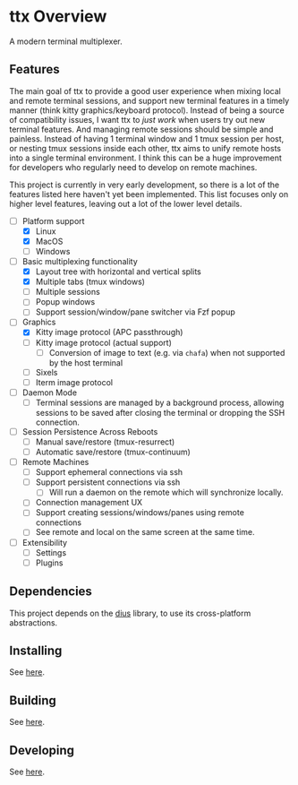 # ttx Overview

A modern terminal multiplexer.

## Features

The main goal of ttx to provide a good user experience when mixing local and remote terminal sessions, and support new
terminal features in a timely manner (think kitty graphics/keyboard protocol). Instead of being a source of
compatibility issues, I want ttx to _just work_ when users try out new terminal features. And managing remote sessions should
be simple and painless. Instead of having 1 terminal window and 1 tmux session per host, or nesting tmux sessions inside
each other, ttx aims to unify remote hosts into a single terminal environment. I think this can be a huge improvement for
developers who regularly need to develop on remote machines.

This project is currently in very early development, so there is a lot of the features listed here haven't
yet been implemented. This list focuses only on higher level features, leaving out a lot of the lower level
details.

- [ ] Platform support
  - [x] Linux
  - [x] MacOS
  - [ ] Windows
- [ ] Basic multiplexing functionality
  - [x] Layout tree with horizontal and vertical splits
  - [x] Multiple tabs (tmux windows)
  - [ ] Multiple sessions
  - [ ] Popup windows
  - [ ] Support session/window/pane switcher via Fzf popup
- [ ] Graphics
  - [x] Kitty image protocol (APC passthrough)
  - [ ] Kitty image protocol (actual support)
    - [ ] Conversion of image to text (e.g. via `chafa`) when not supported by the host terminal
  - [ ] Sixels
  - [ ] Iterm image protocol
- [ ] Daemon Mode
  - [ ] Terminal sessions are managed by a background process, allowing sessions to be saved after closing the terminal
        or dropping the SSH connection.
- [ ] Session Persistence Across Reboots
  - [ ] Manual save/restore (tmux-resurrect)
  - [ ] Automatic save/restore (tmux-continuum)
- [ ] Remote Machines
  - [ ] Support ephemeral connections via ssh
  - [ ] Support persistent connections via ssh
    - [ ] Will run a daemon on the remote which will synchronize locally.
  - [ ] Connection management UX
  - [ ] Support creating sessions/windows/panes using remote connections
  - [ ] See remote and local on the same screen at the same time.
- [ ] Extensibility
  - [ ] Settings
  - [ ] Plugins

## Dependencies

This project depends on the [dius](https://github.com/coletrammer/dius) library, to use its cross-platform
abstractions.

## Installing

See [here](docs/pages/install.md).

## Building

See [here](docs/pages/build.md).

## Developing

See [here](docs/pages/developing.md).
